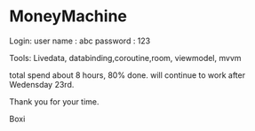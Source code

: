 # MoneyMachine

Login:
user name : abc
password : 123

Tools:
Livedata, databinding,coroutine,room, viewmodel, mvvm

total spend about 8 hours, 80% done. will continue to work after Wedensday 23rd.

Thank you for your time.


Boxi

